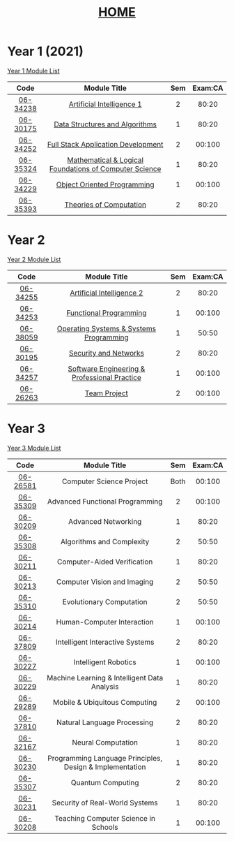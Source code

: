 <header style="text-align:center">
<h1><a href="https://mattythehacker.github.io/FirstYearCSResources/"><b>HOME</b></a></h1>
</header>


# Year 1 (2021)

[Year 1 Module List](https://www.cs.bham.ac.uk/internal/programmes/2022/4436/years/1)

| Code | Module Title | Sem | Exam:CA |
| :--: | :--: | :--: | :--: |
| [06-34238](https://www.cs.bham.ac.uk/internal/modules/2022/06-34238/) | [Artificial Intelligence 1](https://bham.rl.talis.com/modules/06-34238.html) | 2 | 80:20 |
| [06-30175](https://www.cs.bham.ac.uk/internal/modules/2022/06-30175/) | [Data Structures and Algorithms](https://bham.rl.talis.com/modules/06-30175.html) | 1 | 80:20 |
| [06-34252](https://www.cs.bham.ac.uk/internal/modules/2022/06-34252/) | [Full Stack Application Development](https://bham.rl.talis.com/modules/06-34252.html) | 2 | 00:100 |
| [06-35324](https://www.cs.bham.ac.uk/internal/modules/2022/06-35324/) | [Mathematical & Logical Foundations of Computer Science](https://bham.rl.talis.com/modules/06-35391.html) | 1 | 80:20 |
| [06-34229](https://www.cs.bham.ac.uk/internal/modules/2022/06-34229/) | [Object Oriented Programming](https://bham.rl.talis.com/modules/06-34229.html) | 1 | 00:100 |
| [06-35393](https://www.cs.bham.ac.uk/internal/modules/2022/06-35393/) | [Theories of Computation](https://bham.rl.talis.com/modules/06-35393.html) | 2 | 80:20 |



# Year 2

[Year 2 Module List](https://www.cs.bham.ac.uk/internal/programmes/2022/4436/years/2)

| Code | Module Title | Sem | Exam:CA |
| :--: | :--: | :--: | :--: |
| [06-34255](https://www.cs.bham.ac.uk/internal/modules/2022/06-34255/) | [Artificial Intelligence 2](https://bham.rl.talis.com/modules/06-34256.html) | 2 | 80:20 |
| [06-34253](https://www.cs.bham.ac.uk/internal/modules/2022/06-34253/) | [Functional Programming](https://bham.rl.talis.com/modules/06-34253.html) | 1 | 00:100 |
| [06-38059](https://www.cs.bham.ac.uk/internal/modules/2022/06-38059/) | [Operating Systems & Systems Programming]() | 1 | 50:50 |
| [06-30195](https://www.cs.bham.ac.uk/internal/modules/2022/06-30195/) | [Security and Networks](https://bham.rl.talis.com/modules/06-30432.html) | 2 | 80:20 |
| [06-34257](https://www.cs.bham.ac.uk/internal/modules/2022/06-34257/) | [Software Engineering & Professional Practice](https://bham.rl.talis.com/modules/06-34258.html) | 1 | 00:100 |
| [06-26263](https://www.cs.bham.ac.uk/internal/modules/2022/06-26263/) | [Team Project]() | 2 | 00:100 |


# Year 3

[Year 3 Module List](https://www.cs.bham.ac.uk/internal/programmes/2022/4436/years/3)

| Code | Module Title | Sem | Exam:CA |
| :--: | :--: | :--: | :--: |
| [06-26581](https://www.cs.bham.ac.uk/internal/modules/2022/06-26581/) | Computer Science Project | Both | 00:100 |
| [06-35309](https://www.cs.bham.ac.uk/internal/modules/2022/06-35309/) | Advanced Functional Programming | 2 | 00:100 |
| [06-30209](https://www.cs.bham.ac.uk/internal/modules/2022/06-30209/) | Advanced Networking | 1 | 80:20 |
| [06-35308](https://www.cs.bham.ac.uk/internal/modules/2022/06-35308/) | Algorithms and Complexity | 2 | 50:50 |
| [06-30211](https://www.cs.bham.ac.uk/internal/modules/2022/06-30211/) | Computer-Aided Verification | 1 | 80:20 |
| [06-30213](https://www.cs.bham.ac.uk/internal/modules/2022/06-30213/) | Computer Vision and Imaging | 2 | 50:50 |
| [06-35310](https://www.cs.bham.ac.uk/internal/modules/2022/06-35310/) | Evolutionary Computation | 2 | 50:50 |
| [06-30214](https://www.cs.bham.ac.uk/internal/modules/2022/06-30214/) | Human-Computer Interaction | 1 | 00:100 |
| [06-37809](https://www.cs.bham.ac.uk/internal/modules/2022/06-37809/) | Intelligent Interactive Systems | 2 | 80:20 |
| [06-30227](https://www.cs.bham.ac.uk/internal/modules/2022/06-30227/) | Intelligent Robotics | 1 | 00:100 |
| [06-30229](https://www.cs.bham.ac.uk/internal/modules/2022/06-30229/) | Machine Learning & Intelligent Data Analysis | 1 | 80:20 |
| [06-29289](https://www.cs.bham.ac.uk/internal/modules/2022/06-29289/) | Mobile & Ubiquitous Computing | 2 | 00:100 |
| [06-37810](https://www.cs.bham.ac.uk/internal/modules/2022/06-37810/) | Natural Language Processing | 2 | 80:20 |
| [06-32167](https://www.cs.bham.ac.uk/internal/modules/2022/06-32167/) | Neural Computation | 1 | 80:20 |
| [06-30230](https://www.cs.bham.ac.uk/internal/modules/2022/06-30230/) | Programming Language Principles, Design & Implementation | 1 | 80:20 |
| [06-35307](https://www.cs.bham.ac.uk/internal/modules/2022/06-35307/) | Quantum Computing | 2 | 80:20 |
| [06-30231](https://www.cs.bham.ac.uk/internal/modules/2022/06-30231/) | Security of Real-World Systems | 1 | 80:20 |
| [06-30208](https://www.cs.bham.ac.uk/internal/modules/2022/06-30208/) | Teaching Computer Science in Schools | 1 | 00:100 |









